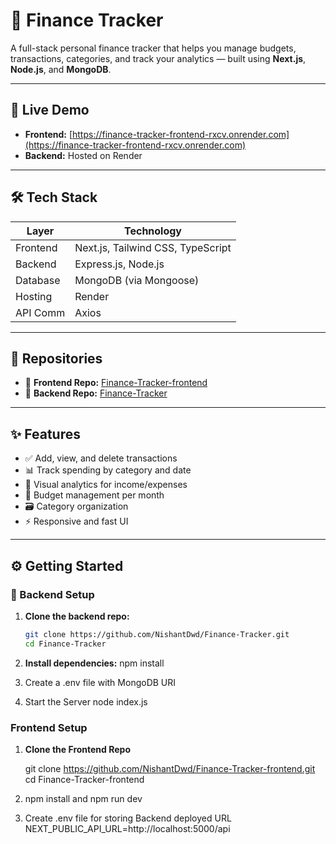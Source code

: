 # 💸 Finance Tracker

A full-stack personal finance tracker that helps you manage budgets, transactions, categories, and track your analytics — built using **Next.js**, **Node.js**, and **MongoDB**.

---

## 🔗 Live Demo

- **Frontend:** [https://finance-tracker-frontend-rxcv.onrender.com](https://finance-tracker-frontend-rxcv.onrender.com)
- **Backend:** Hosted on Render

---

## 🛠️ Tech Stack

| Layer     | Technology                          |
|-----------|--------------------------------------|
| Frontend  | Next.js, Tailwind CSS, TypeScript    |
| Backend   | Express.js, Node.js                  |
| Database  | MongoDB (via Mongoose)               |
| Hosting   | Render                               |
| API Comm  | Axios                                |

---

## 📁 Repositories

- 🔹 **Frontend Repo:** [Finance-Tracker-frontend](https://github.com/NishantDwd/Finance-Tracker-frontend)
- 🔹 **Backend Repo:** [Finance-Tracker](https://github.com/NishantDwd/Finance-Tracker)

---

## ✨ Features

- ✅ Add, view, and delete transactions  
- 📊 Track spending by category and date  
- 🧮 Visual analytics for income/expenses  
- 📁 Budget management per month  
- 🗃️ Category organization  
- ⚡ Responsive and fast UI  

---

## ⚙️ Getting Started

### 🔌 Backend Setup

1. **Clone the backend repo:**

   ```bash
   git clone https://github.com/NishantDwd/Finance-Tracker.git
   cd Finance-Tracker
2. **Install dependencies:**
    npm install

3. Create a .env file with MongoDB URI

4. Start the Server
   node index.js

### Frontend Setup

1. **Clone the Frontend Repo**

   git clone https://github.com/NishantDwd/Finance-Tracker-frontend.git
   cd Finance-Tracker-frontend

2. npm install and npm run dev
   
3. Create .env file for storing Backend deployed URL
   NEXT_PUBLIC_API_URL=http://localhost:5000/api
